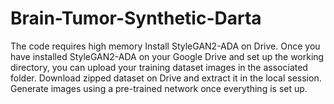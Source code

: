 # Brain-Tumor-Synthetic-Darta
The code requires high memory
Install StyleGAN2-ADA on Drive.
Once you have installed StyleGAN2-ADA on your Google Drive and set up the working directory, you can upload your training dataset images in the associated folder.
Download zipped dataset on Drive and extract it in the local session.
Generate images using a pre-trained network once everything is set up.
